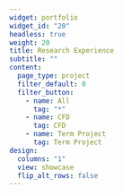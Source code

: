 ```yaml
---
widget: portfolio
widget_id: "20"
headless: true
weight: 20
title: Research Experience
subtitle: ""
content:
  page_type: project
  filter_default: 0
  filter_button:
    - name: All
      tag: "*"
    - name: CFD
      tag: CFD
    - name: Term Project
      tag: Term Project
design:
  columns: "1"
  view: showcase
  flip_alt_rows: false
---
```

